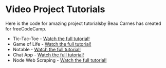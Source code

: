 # Video Project Tutorials

Here is the code for amazing project tutorialsby Beau Carnes has created for freeCodeCamp. 

* Tic-Tac-Toe - [Watch the full tutorial!](https://youtu.be/P2TcQ3h0ipQ)
* Game of Life - [Watch the full tutorial!](https://youtu.be/PM0_Er3SvFQ)
* Notable - [Watch the full tutorial!](https://youtu.be/fsCjFHuMXj0)
* Chat App - [Watch the full tutorial!](https://youtu.be/x_fHXt9V3zQ)
* Node Web Scraping - [Watch the full tutorial!](https://youtu.be/eUYMiztBEdY)
